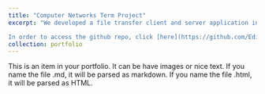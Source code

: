 ```yaml
---
title: "Computer Networks Term Project"
excerpt: "We developed a file transfer client and server application in C#. The client can upload and download files, make the files public or private, make copies on the server, request a list of all files and access other people's public files. Server can handle multiple client connections at a time. We extensively used the Socket and Threading libraries.

In order to access the github repo, click [here](https://github.com/EdinGuso/CS408-Computer-Networks)"
collection: portfolio
---
```


This is an item in your portfolio. It can be have images or nice text. If you name the file .md, it will be parsed as markdown. If you name the file .html, it will be parsed as HTML. 
